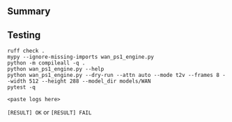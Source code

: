 ## Summary

<!-- Describe the changes -->

## Testing

```text
ruff check .
mypy --ignore-missing-imports wan_ps1_engine.py
python -m compileall -q .
python wan_ps1_engine.py --help
python wan_ps1_engine.py --dry-run --attn auto --mode t2v --frames 8 --width 512 --height 288 --model_dir models/WAN
pytest -q
```

```
<paste logs here>
```

`[RESULT] OK` or `[RESULT] FAIL`

